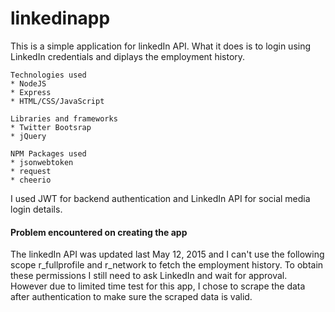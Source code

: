 # linkedinapp

This is a simple application for linkedIn API. What it does is to login using LinkedIn credentials and diplays the employment history.

	Technologies used
	* NodeJS
	* Express
	* HTML/CSS/JavaScript

	Libraries and frameworks
	* Twitter Bootsrap
	* jQuery

	NPM Packages used
	* jsonwebtoken
	* request
	* cheerio

I used JWT for backend authentication and LinkedIn API for social media login details.

#### Problem encountered on creating the app
The linkedIn API was updated last May 12, 2015 and I can't use the following scope r_fullprofile and r_network to fetch the employment history. To obtain these permissions I still need to ask LinkedIn and wait for approval. However due to limited time test for this app, I chose to scrape the data after authentication to make sure the scraped data is valid.